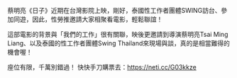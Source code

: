 ---
---
蔡明亮《日子》近期在台灣影院上映，剛好，泰國性工作者團體SWING訪台、參加同遊，因此，性勞推邀請大家相聚看電影，輕鬆聯誼！

這部電影的背景與「我們的工作」很有關聯，映後更邀請到導演蔡明亮Tsai Ming Liang、以及泰國的性工作者團體Swing Thailand來現場與談，真的是相當難得的機會喔！

座位有限，千萬別錯過！
快快手刀購票去：https://neti.cc/G03kkze